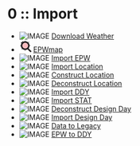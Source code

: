 # 0 :: Import

* ![IMAGE](../../images/icons/Download\_Weather.png) [Download Weather](../components/Download\_Weather.md)
* ![IMAGE](<../../images/icons/EPWmap (1).png>) [EPWmap](../components/EPWmap.md)
* ![IMAGE](<../../images/icons/Import\_EPW (1).png>) [Import EPW](../components/Import\_EPW.md)
* ![IMAGE](../../images/icons/Import\_Location.png) [Import Location](../components/Import\_Location.md)
* ![IMAGE](../../images/icons/Construct\_Location.png) [Construct Location](../components/Construct\_Location.md)
* ![IMAGE](../../images/icons/Deconstruct\_Location.png) [Deconstruct Location](../components/Deconstruct\_Location.md)
* ![IMAGE](../../images/icons/Import\_DDY.png) [Import DDY](../components/Import\_DDY.md)
* ![IMAGE](../../images/icons/Import\_STAT.png) [Import STAT](../components/Import\_STAT.md)
* ![IMAGE](../../images/icons/Deconstruct\_Design\_Day.png) [Deconstruct Design Day](../components/Deconstruct\_Design\_Day.md)
* ![IMAGE](../../images/icons/Import\_Design\_Day.png) [Import Design Day](../components/Import\_Design\_Day.md)
* ![IMAGE](../../images/icons/Data\_to\_Legacy.png) [Data to Legacy](../components/Data\_to\_Legacy.md)
* ![IMAGE](../../images/icons/EPW\_to\_DDY.png) [EPW to DDY](../components/EPW\_to\_DDY.md)
